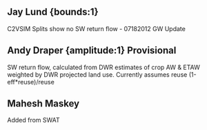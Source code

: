 ## Jay Lund {bounds:1} 
C2VSIM Splits show no SW return flow - 07182012 GW Update

## Andy Draper {amplitude:1} Provisional
SW return flow, calculated from DWR estimates of crop AW & ETAW weighted by DWR projected land use. Currently assumes reuse (1-eff*reuse)/reuse
## Mahesh Maskey
Added from SWAT

